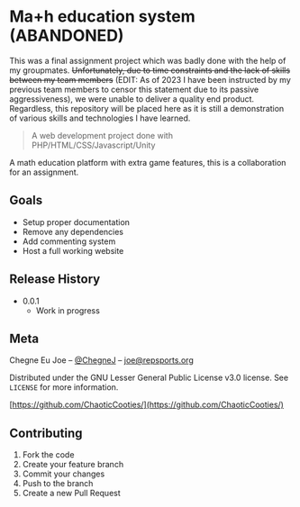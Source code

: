 # Ma+h education system (ABANDONED)
This was a final assignment project which was badly done with the help of my groupmates. ~~Unfortunately, due to time constraints and the lack of skills between my team members~~ (EDIT: As of 2023 I have been instructed by my previous team members to censor this statement due to its passive aggressiveness), we were unable to deliver a quality end product. Regardless, this repository will be placed here as it is still a demonstration of various skills and technologies I have learned.

> A web development project done with PHP/HTML/CSS/Javascript/Unity

A math education platform with extra game features, this is a collaboration for an assignment.


## Goals

* Setup proper documentation
* Remove any dependencies
* Add commenting system
* Host a full working website

## Release History
* 0.0.1
    * Work in progress

## Meta

Chegne Eu Joe – [@ChegneJ](https://twitter.com/ChegneJ) – joe@repsports.org

Distributed under the GNU Lesser General Public License v3.0 license. See ``LICENSE`` for more information.

[https://github.com/ChaoticCooties/](https://github.com/ChaoticCooties/)

## Contributing

1. Fork the code
2. Create your feature branch 
3. Commit your changes
4. Push to the branch 
5. Create a new Pull Request
